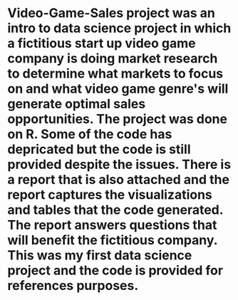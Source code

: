 # Video-Game-Sales project was an intro to data science project in which a fictitious start up video game company is doing market research to determine what markets to focus on and what video game genre's will generate optimal sales opportunities.  The project was done on R.  Some of the code has depricated but the code is still provided despite the issues.  There is a report that is also attached and the report captures the visualizations and tables that the code generated.  The report answers questions that will benefit the fictitious company.  This was my first data science project and the code is provided for references purposes.  
